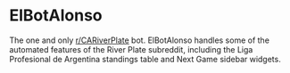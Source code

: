 # ElBotAlonso

The one and only [r/CARiverPlate](https://www.reddit.com/r/CARiverPlate) bot. ElBotAlonso handles some of the automated features of the River Plate subreddit, including the Liga Profesional de Argentina standings table and Next Game sidebar widgets.
